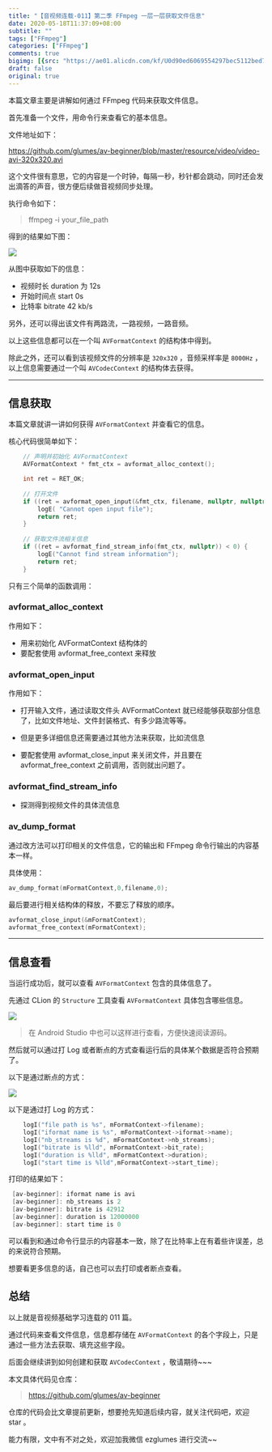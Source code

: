 ```yaml
---
title: "【音视频连载-011】第二季 FFmpeg 一层一层获取文件信息"
date: 2020-05-18T11:37:09+08:00
subtitle: ""
tags: ["FFmpeg"]
categories: ["FFmpeg"]
comments: true
bigimg: [{src: "https://ae01.alicdn.com/kf/U0d90ed6069554297bec5112bed73109aN.jpg", desc: ""}]
draft: false
original: true
---
```


本篇文章主要是讲解如何通过 FFmpeg 代码来获取文件信息。

首先准备一个文件，用命令行来查看它的基本信息。

文件地址如下：

https://github.com/glumes/av-beginner/blob/master/resource/video/video-avi-320x320.avi

这个文件很有意思，它的内容是一个时钟，每隔一秒，秒针都会跳动，同时还会发出滴答的声音，很方便后续做音视频同步处理。


<!--more-->

执行命令如下：

> ffmpeg -i your_file_path


得到的结果如下图：

![](https://ae01.alicdn.com/kf/H166f18215b2d49c48ad90860f26d7abbu.jpg)

从图中获取如下的信息：

* 视频时长 duration 为 12s
* 开始时间点 start  0s
* 比特率 bitrate 42 kb/s

另外，还可以得出该文件有两路流，一路视频，一路音频。

以上这些信息都可以在一个叫 `AVFormatContext` 的结构体中得到。

除此之外，还可以看到该视频文件的分辨率是 `320x320` ，音频采样率是 `8000Hz` ，以上信息需要通过一个叫 `AVCodecContext` 的结构体去获得。

--- 

## 信息获取

本篇文章就讲一讲如何获得 `AVFormatContext` 并查看它的信息。

核心代码很简单如下：

```cpp
    // 声明并初始化 AVFormatContext
    AVFormatContext * fmt_ctx = avformat_alloc_context();

    int ret = RET_OK;
    
    // 打开文件
    if ((ret = avformat_open_input(&fmt_ctx, filename, nullptr, nullptr)) < 0) {
        logE( "Cannot open input file");
        return ret;
    }
    
    // 获取文件流相关信息
    if ((ret = avformat_find_stream_info(fmt_ctx, nullptr)) < 0) {
        logE("Cannot find stream information");
        return ret;
    }
```

只有三个简单的函数调用：

### avformat_alloc_context

作用如下：

* 用来初始化 AVFormatContext 结构体的
* 要配套使用 avformat_free_context 来释放

### avformat_open_input 

作用如下：

* 打开输入文件，通过读取文件头 AVFormatContext 就已经能够获取部分信息了，比如文件地址、文件封装格式、有多少路流等等。

* 但是更多详细信息还需要通过其他方法来获取，比如流信息
      
* 要配套使用 avformat_close_input 来关闭文件，并且要在 avformat_free_context 之前调用，否则就出问题了。


### avformat_find_stream_info

* 探测得到视频文件的具体流信息

### av_dump_format

通过改方法可以打印相关的文件信息，它的输出和 FFmpeg 命令行输出的内容基本一样。

具体使用： 

```cpp
av_dump_format(mFormatContext,0,filename,0);
```


最后要进行相关结构体的释放，不要忘了释放的顺序。

```cpp
avformat_close_input(&mFormatContext);
avformat_free_context(mFormatContext);
```

--- 

## 信息查看

当运行成功后，就可以查看 `AVFormatContext` 包含的具体信息了。

先通过 CLion 的 `Structure` 工具查看 `AVFormatContext` 具体包含哪些信息。

![](https://ae01.alicdn.com/kf/Haba3869049d04f4a842cbf5568ffb115j.jpg)

> 在 Android Studio 中也可以这样进行查看，方便快速阅读源码。

然后就可以通过打 Log 或者断点的方式查看运行后的具体某个数据是否符合预期了。

以下是通过断点的方式：

![](https://ae01.alicdn.com/kf/Hc1e0f99c4761407fb678dd9097e58a20P.jpg)

以下是通过打 Log 的方式：

```cpp
    logI("file path is %s", mFormatContext->filename);
    logI("iformat name is %s", mFormatContext->iformat->name);
    logI("nb_streams is %d", mFormatContext->nb_streams);
    logI("bitrate is %lld", mFormatContext->bit_rate);
    logI("duration is %lld", mFormatContext->duration);
    logI("start time is %lld",mFormatContext->start_time);
```

打印的结果如下：

```cpp
 [av-beginner]: iformat name is avi
 [av-beginner]: nb_streams is 2
 [av-beginner]: bitrate is 42912
 [av-beginner]: duration is 12000000
 [av-beginner]: start time is 0
```

可以看到和通过命令行显示的内容基本一致，除了在比特率上在有着些许误差，总的来说符合预期。

想要看更多信息的话，自己也可以去打印或者断点查看。

## 总结

以上就是音视频基础学习连载的 011 篇。

通过代码来查看文件信息，信息都存储在 `AVFormatContext` 的各个字段上，只是通过一些方法去获取、填充这些字段。

后面会继续讲到如何创建和获取 `AVCodecContext` ，敬请期待~~~

本文具体代码见仓库：

> https://github.com/glumes/av-beginner

仓库的代码会比文章提前更新，想要抢先知道后续内容，就关注代码吧，欢迎 star 。

能力有限，文中有不对之处，欢迎加我微信 ezglumes 进行交流~~
